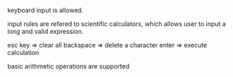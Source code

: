 keyboard input is allowed.

input rules are refered to scientific calculators, which allows user to input a
long and valid expression.

esc key => clear all
backspace => delete a character
enter => execute calculation

basic arithmetic operations are supported
